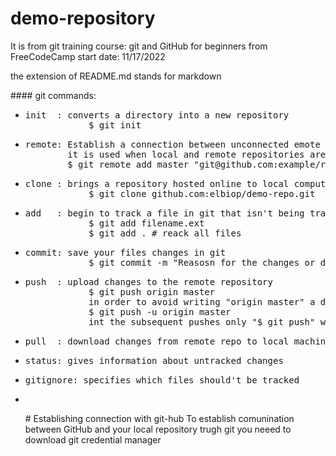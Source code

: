 # demo-repository
It is from git training course: git and GitHub for beginners from FreeCodeCamp
start date: 11/17/2022

the extension of README.md stands for markdown
<p>
#### git commands:
<ul>
    <li><pre>init  : converts a directory into a new repository
            $ git init</pre></li>
    <li><pre>remote: Establish a connection between unconnected emote and local repositories
        it is used when local and remote repositories are created separately intead of being clones of one another
        $ git remote add master "git@github.com:example/remote-repository.git</pre></li>
    <li><pre>clone : brings a repository hosted online to local computer
            $ git clone github.com:elbiop/demo-repo.git</pre></li>
    <li><pre>add   : begin to track a file in git that isn't being tracked
            $ git add filename.ext
            $ git add . # reack all files</pre></li>
    <li><pre>commit: save your files changes in git
            $ git commit -m "Reasosn for the changes or descriprion"</pre></li>
    <li><pre>push  : upload changes to the remote repository
            $ git push origin master
            in order to avoid writing "origin master" a default upstream option ( -u ) can be set
            $ git push -u origin master
            int the subsequent pushes only "$ git push" will need to be written</pre></li>           
    <li><pre>pull  : download changes from remote repo to local machine</pre></li>
    <li><pre>status: gives information about untracked changes</pre></li>
    <li><pre>gitignore: specifies which files should't be tracked</pre></li>
    <li><pre></pre></li>
</p>
# Establishing connection with git-hub  
To establish comunination between GitHub and your local repository trugh git
you neeed to download git credential manager 